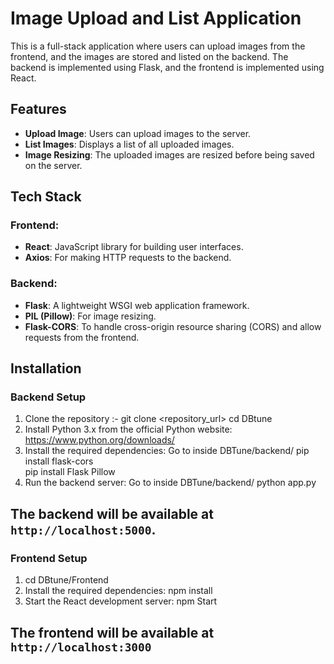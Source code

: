 # Image Upload and List Application

This is a full-stack application where users can upload images from the frontend, and the images are stored and listed on the backend. The backend is implemented using Flask, and the frontend is implemented using React.

## Features

- **Upload Image**: Users can upload images to the server.
- **List Images**: Displays a list of all uploaded images.
- **Image Resizing**: The uploaded images are resized before being saved on the server.

## Tech Stack

### Frontend:
- **React**: JavaScript library for building user interfaces.
- **Axios**: For making HTTP requests to the backend.

### Backend:
- **Flask**: A lightweight WSGI web application framework.
- **PIL (Pillow)**: For image resizing.
- **Flask-CORS**: To handle cross-origin resource sharing (CORS) and allow requests from the frontend.

## Installation

### Backend Setup

1. Clone the repository :- git clone <repository_url>
    cd DBtune
2. Install Python 3.x from the official Python website: https://www.python.org/downloads/
3. Install the required dependencies: Go to inside DBTune/backend/ 
    pip install flask-cors   
    pip install Flask Pillow
4. Run the backend server:  Go to inside DBTune/backend/ 
    python app.py

## The backend will be available at `http://localhost:5000`.

### Frontend Setup

1. cd DBtune/Frontend
2. Install the required dependencies:
    npm install
3. Start the React development server:
    npm Start

## The frontend will be available at `http://localhost:3000`


